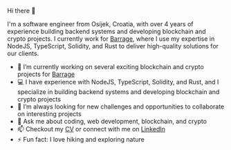 Hi there 👋

I'm a software engineer from Osijek, Croatia, with over 4 years of experience building backend systems and developing blockchain and crypto projects. I currently work for [Barrage](https://www.blockchain.hr), where I use my expertise in NodeJS, TypeScript, Solidity, and Rust to deliver high-quality solutions for our clients.

- 🔭 I’m currently working on several exciting blockchain and crypto projects for [Barrage](https://www.blockchain.hr)
- 💻 I have experience with NodeJS, TypeScript, Solidity, and Rust, and I specialize in building backend systems and developing blockchain and crypto projects
- 👯 I’m always looking for new challenges and opportunities to collaborate on interesting projects
- 💬 Ask me about coding, web development, blockchain, and crypto
- 📫 Checkout my [CV](https://bbopar.github.io/) or connect with me on [LinkedIn](https://www.linkedin.com/in/berta-benjamin/)
- ⚡ Fun fact: I love hiking and exploring nature
